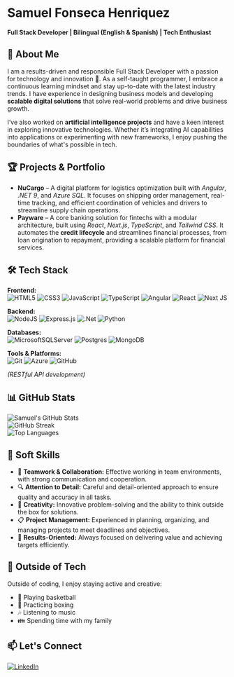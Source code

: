 # Samuel Fonseca Henriquez

**Full Stack Developer | Bilingual (English & Spanish) | Tech Enthusiast**  

## 👋 About Me  
I am a results-driven and responsible Full Stack Developer with a passion for technology and innovation 🚀. As a self-taught programmer, I embrace a continuous learning mindset and stay up-to-date with the latest industry trends. I have experience in designing business models and developing **scalable digital solutions** that solve real-world problems and drive business growth.

I’ve also worked on **artificial intelligence projects** and have a keen interest in exploring innovative technologies. Whether it’s integrating AI capabilities into applications or experimenting with new frameworks, I enjoy pushing the boundaries of what's possible in tech.

## 🏆 Projects & Portfolio  
- **NuCargo** – A digital platform for logistics optimization built with *Angular*, *.NET 9*, and *Azure SQL*. It focuses on shipping order management, real-time tracking, and efficient coordination of vehicles and drivers to streamline supply chain operations.  
- **Payware** – A core banking solution for fintechs with a modular architecture, built using *React*, *Next.js*, *TypeScript*, and *Tailwind CSS*. It automates the **credit lifecycle** and streamlines financial processes, from loan origination to repayment, providing a scalable platform for financial services.

## 🛠️ Tech Stack  
**Frontend:**  
![HTML5](https://img.shields.io/badge/html5-%23E34F26.svg?style=for-the-badge&logo=html5&logoColor=white)
![CSS3](https://img.shields.io/badge/css3-%231572B6.svg?style=for-the-badge&logo=css3&logoColor=white)
![JavaScript](https://img.shields.io/badge/javascript-%23323330.svg?style=for-the-badge&logo=javascript&logoColor=%23F7DF1E)
![TypeScript](https://img.shields.io/badge/typescript-%23007ACC.svg?style=for-the-badge&logo=typescript&logoColor=white)
![Angular](https://img.shields.io/badge/angular-%23DD0031.svg?style=for-the-badge&logo=angular&logoColor=white)
![React](https://img.shields.io/badge/react-%2320232a.svg?style=for-the-badge&logo=react&logoColor=%2361DAFB)
![Next JS](https://img.shields.io/badge/Next-black?style=for-the-badge&logo=next.js&logoColor=white)  

**Backend:**  
![NodeJS](https://img.shields.io/badge/node.js-6DA55F.svg?style=for-the-badge&logo=node.js&logoColor=white)
![Express.js](https://img.shields.io/badge/express.js-%23404d59.svg?style=for-the-badge&logo=express&logoColor=%2361DAFB)
![.Net](https://img.shields.io/badge/.NET-5C2D91?style=for-the-badge&logo=.net&logoColor=white)
![Python](https://img.shields.io/badge/python-3670A0.svg?style=for-the-badge&logo=python&logoColor=ffdd54)  

**Databases:**  
![MicrosoftSQLServer](https://img.shields.io/badge/Microsoft%20SQL%20Server-CC2927?style=for-the-badge&logo=microsoft%20sql%20server&logoColor=white)
![Postgres](https://img.shields.io/badge/postgres-%23316192.svg?style=for-the-badge&logo=postgresql&logoColor=white)
![MongoDB](https://img.shields.io/badge/MongoDB-%234ea94b.svg?style=for-the-badge&logo=mongodb&logoColor=white)  

**Tools & Platforms:**  
![Git](https://img.shields.io/badge/git-%23F05033.svg?style=for-the-badge&logo=git&logoColor=white)
![Azure](https://img.shields.io/badge/azure-%230072C6.svg?style=for-the-badge&logo=microsoftazure&logoColor=white)
![GitHub](https://img.shields.io/badge/github-%23121011.svg?style=for-the-badge&logo=github&logoColor=white)

*(RESTful API development)*

## 📊 GitHub Stats  
![Samuel's GitHub Stats](https://github-readme-stats.vercel.app/api?username=Sfonseca207&show_icons=true&theme=transparent&hide_border=true)  
![GitHub Streak](https://github-readme-streak-stats.herokuapp.com/?user=Sfonseca207&theme=transparent&hide_border=true)  
![Top Languages](https://github-readme-stats.vercel.app/api/top-langs/?Sfonseca207=USERNAME&layout=compact&theme=transparent&hide_border=true)

## 💼 Soft Skills  
- 🤝 **Teamwork & Collaboration:** Effective working in team environments, with strong communication and cooperation.  
- 🔍 **Attention to Detail:** Careful and detail-oriented approach to ensure quality and accuracy in all tasks.  
- 🎨 **Creativity:** Innovative problem-solving and the ability to think outside the box for solutions.  
- 📋 **Project Management:** Experienced in planning, organizing, and managing projects to meet deadlines and objectives.  
- 🎯 **Results-Oriented:** Always focused on delivering value and achieving targets efficiently.

## 🌱 Outside of Tech  
Outside of coding, I enjoy staying active and creative:  
- 🏀 Playing basketball  
- 🥊 Practicing boxing  
- 🎶 Listening to music  
- 👪 Spending time with my family

## 📫 Let's Connect  
[![LinkedIn](https://img.shields.io/badge/LinkedIn-%230077B5.svg?style=for-the-badge&logo=linkedin&logoColor=white)](https://www.linkedin.com/in/samuel-fonseca-henriquez-139069242/)

